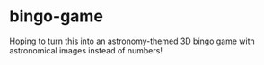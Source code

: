 # bingo-game
Hoping to turn this into an astronomy-themed 3D bingo game with astronomical images instead of numbers!
